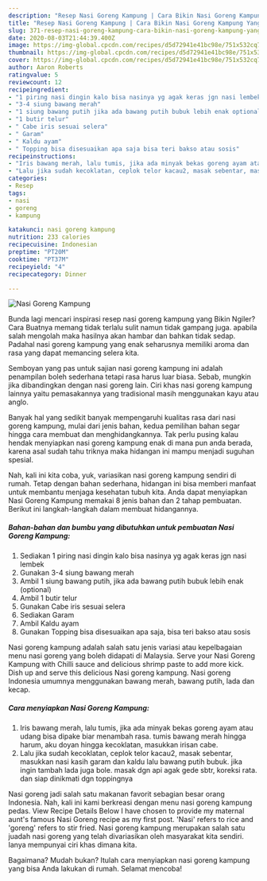 ```yaml
---
description: "Resep Nasi Goreng Kampung | Cara Bikin Nasi Goreng Kampung Yang Menggugah Selera"
title: "Resep Nasi Goreng Kampung | Cara Bikin Nasi Goreng Kampung Yang Menggugah Selera"
slug: 371-resep-nasi-goreng-kampung-cara-bikin-nasi-goreng-kampung-yang-menggugah-selera
date: 2020-08-03T21:44:39.400Z
image: https://img-global.cpcdn.com/recipes/d5d72941e41bc98e/751x532cq70/nasi-goreng-kampung-foto-resep-utama.jpg
thumbnail: https://img-global.cpcdn.com/recipes/d5d72941e41bc98e/751x532cq70/nasi-goreng-kampung-foto-resep-utama.jpg
cover: https://img-global.cpcdn.com/recipes/d5d72941e41bc98e/751x532cq70/nasi-goreng-kampung-foto-resep-utama.jpg
author: Aaron Roberts
ratingvalue: 5
reviewcount: 12
recipeingredient:
- "1 piring nasi dingin kalo bisa nasinya yg agak keras jgn nasi lembek"
- "3-4 siung bawang merah"
- "1 siung bawang putih jika ada bawang putih bubuk lebih enak optional"
- "1 butir telur"
- " Cabe iris sesuai selera"
- " Garam"
- " Kaldu ayam"
- " Topping bisa disesuaikan apa saja bisa teri bakso atau sosis"
recipeinstructions:
- "Iris bawang merah, lalu tumis, jika ada minyak bekas goreng ayam atau udang bisa dipake biar menambah rasa. tumis bawang merah hingga harum, aku doyan hingga kecoklatan, masukkan irisan cabe."
- "Lalu jika sudah kecoklatan, ceplok telor kacau2, masak sebentar, masukkan nasi kasih garam dan kaldu lalu bawang putih bubuk. jika ingin tambah lada juga bole. masak dgn api agak gede sbtr, koreksi rata. dan siap dinikmati dgn toppingnya"
categories:
- Resep
tags:
- nasi
- goreng
- kampung

katakunci: nasi goreng kampung 
nutrition: 233 calories
recipecuisine: Indonesian
preptime: "PT20M"
cooktime: "PT37M"
recipeyield: "4"
recipecategory: Dinner

---
```



![Nasi Goreng Kampung](https://img-global.cpcdn.com/recipes/d5d72941e41bc98e/751x532cq70/nasi-goreng-kampung-foto-resep-utama.jpg)

Bunda lagi mencari inspirasi resep nasi goreng kampung yang Bikin Ngiler? Cara Buatnya memang tidak terlalu sulit namun tidak gampang juga. apabila salah mengolah maka hasilnya akan hambar dan bahkan tidak sedap. Padahal nasi goreng kampung yang enak seharusnya memiliki aroma dan rasa yang dapat memancing selera kita.

Semboyan yang pas untuk sajian nasi goreng kampung ini adalah penampilan boleh sederhana tetapi rasa harus luar biasa. Sebab, mungkin jika dibandingkan dengan nasi goreng lain. Ciri khas nasi goreng kampung lainnya yaitu pemasakannya yang tradisional masih menggunakan kayu atau anglo.

Banyak hal yang sedikit banyak mempengaruhi kualitas rasa dari nasi goreng kampung, mulai dari jenis bahan, kedua pemilihan bahan segar hingga cara membuat dan menghidangkannya. Tak perlu pusing kalau hendak menyiapkan nasi goreng kampung enak di mana pun anda berada, karena asal sudah tahu triknya maka hidangan ini mampu menjadi suguhan spesial.


Nah, kali ini kita coba, yuk, variasikan nasi goreng kampung sendiri di rumah. Tetap dengan bahan sederhana, hidangan ini bisa memberi manfaat untuk membantu menjaga kesehatan tubuh kita. Anda dapat menyiapkan Nasi Goreng Kampung memakai 8 jenis bahan dan 2 tahap pembuatan. Berikut ini langkah-langkah dalam membuat hidangannya.

<!--inarticleads1-->

##### Bahan-bahan dan bumbu yang dibutuhkan untuk pembuatan Nasi Goreng Kampung:

1. Sediakan 1 piring nasi dingin kalo bisa nasinya yg agak keras jgn nasi lembek
1. Gunakan 3-4 siung bawang merah
1. Ambil 1 siung bawang putih, jika ada bawang putih bubuk lebih enak (optional)
1. Ambil 1 butir telur
1. Gunakan  Cabe iris sesuai selera
1. Sediakan  Garam
1. Ambil  Kaldu ayam
1. Gunakan  Topping bisa disesuaikan apa saja, bisa teri bakso atau sosis


Nasi goreng kampung adalah salah satu jenis variasi atau kepelbagaian menu nasi goreng yang boleh didapati di Malaysia. Serve your Nasi Goreng Kampung with Chilli sauce and delicious shrimp paste to add more kick. Dish up and serve this delicious Nasi goreng kampung. Nasi goreng Indonesia umumnya menggunakan bawang merah, bawang putih, lada dan kecap. 

<!--inarticleads2-->

##### Cara menyiapkan Nasi Goreng Kampung:

1. Iris bawang merah, lalu tumis, jika ada minyak bekas goreng ayam atau udang bisa dipake biar menambah rasa. tumis bawang merah hingga harum, aku doyan hingga kecoklatan, masukkan irisan cabe.
1. Lalu jika sudah kecoklatan, ceplok telor kacau2, masak sebentar, masukkan nasi kasih garam dan kaldu lalu bawang putih bubuk. jika ingin tambah lada juga bole. masak dgn api agak gede sbtr, koreksi rata. dan siap dinikmati dgn toppingnya


Nasi goreng jadi salah satu makanan favorit sebagian besar orang Indonesia. Nah, kali ini kami berkreasi dengan menu nasi goreng kampung pedas. View Recipe Details Below I have chosen to provide my maternal aunt&#39;s famous Nasi Goreng recipe as my first post. &#39;Nasi&#39; refers to rice and &#39;goreng&#39; refers to stir fried. Nasi goreng kampung merupakan salah satu juadah nasi goreng yang telah divariasikan oleh masyarakat kita sendiri. Ianya mempunyai ciri khas dimana kita. 

Bagaimana? Mudah bukan? Itulah cara menyiapkan nasi goreng kampung yang bisa Anda lakukan di rumah. Selamat mencoba!
